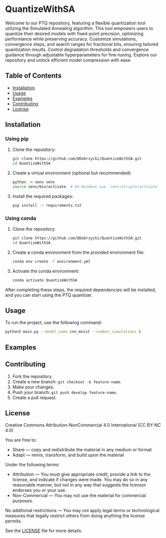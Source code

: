 
# QuantizeWithSA

Welcome to our PTQ repository, featuring a flexible quantization tool utilizing the Simulated Annealing algorithm. This tool empowers users to quantize their desired models with fixed-point precision, optimizing performance while preserving accuracy. Customize simulations, convergence steps, and search ranges for fractional bits, ensuring tailored quantization results. Control degradation thresholds and convergence guidance through adjustable hyperparameters for fine-tuning. Explore our repository and unlock efficient model compression with ease.

## Table of Contents

- [Installation](#installation)
- [Usage](#usage)
- [Examples](#examples)
- [Contributing](#contributing)
- [License](#license)

## Installation

### Using pip

1. Clone the repository:
    ```sh
    git clone https://github.com/DDobrzycki/QuantizeWithSA.git
    cd QuantizeWithSA
    ```

2. Create a virtual environment (optional but recommended):
    ```sh
    python -m venv venv
    source venv/bin/activate  # On Windows use `venv\Scripts\activate`
    ```

3. Install the required packages:
    ```sh
    pip install -r requirements.txt
    ```

### Using conda

1. Clone the repository:
    ```sh
    git clone https://github.com/DDobrzycki/QuantizeWithSA.git
    cd QuantizeWithSA
    ```

2. Create a conda environment from the provided environment file:
    ```sh
    conda env create -f environment.yml
    ```

3. Activate the conda environment:
    ```sh
    conda activate QuantizeWithSA
    ```

After completing these steps, the required dependencies will be installed, and you can start using the PTQ quantizer.

## Usage

To run the project, use the following command:
```bash
python3 main.py --model_name cnn_mnist --number_simulations 1 
```

## Examples



## Contributing

1. Fork the repository.
2. Create a new branch: `git checkout -b feature-name`.
3. Make your changes.
4. Push your branch: `git push develop feature-name`.
5. Create a pull request.

## License

Creative Commons Attribution-NonCommercial 4.0 International (CC BY-NC 4.0)

You are free to:
- Share — copy and redistribute the material in any medium or format
- Adapt — remix, transform, and build upon the material

Under the following terms:
- Attribution — You must give appropriate credit, provide a link to the license, and indicate if changes were made. You may do so in any reasonable manner, but not in any way that suggests the licensor endorses you or your use.
- Non-Commercial — You may not use the material for commercial purposes.

No additional restrictions — You may not apply legal terms or technological measures that legally restrict others from doing anything the license permits.

See the [LICENSE](./LICENSE.txt) file for more details.
